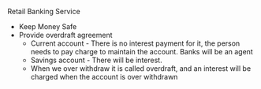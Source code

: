 Retail Banking Service
- Keep Money Safe
- Provide overdraft agreement
	- Current account - There is no interest payment for it, the person needs to pay charge to maintain the account. Banks will be an agent
	- Savings account - There will be interest.
	- When we over withdraw it is called overdraft, and an interest will be charged when the account is over withdrawn 
